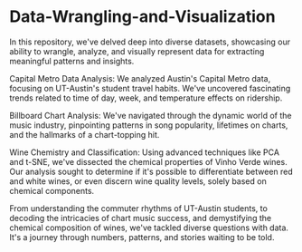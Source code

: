 # Data-Wrangling-and-Visualization
In this repository, we've delved deep into diverse datasets, showcasing our ability to wrangle, analyze, and visually represent data for extracting meaningful patterns and insights.

Capital Metro Data Analysis: We analyzed Austin's Capital Metro data, focusing on UT-Austin's student travel habits. We've uncovered fascinating trends related to time of day, week, and temperature effects on ridership.

Billboard Chart Analysis: We've navigated through the dynamic world of the music industry, pinpointing patterns in song popularity, lifetimes on charts, and the hallmarks of a chart-topping hit.

Wine Chemistry and Classification: Using advanced techniques like PCA and t-SNE, we've dissected the chemical properties of Vinho Verde wines. Our analysis sought to determine if it's possible to differentiate between red and white wines, or even discern wine quality levels, solely based on chemical components.

From understanding the commuter rhythms of UT-Austin students, to decoding the intricacies of chart music success, and demystifying the chemical composition of wines, we've tackled diverse questions with data. It's a journey through numbers, patterns, and stories waiting to be told.
